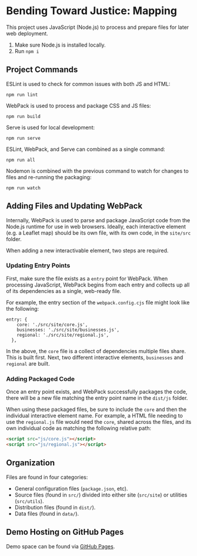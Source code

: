 # Bending Toward Justice: Mapping

This project uses JavaScript (Node.js) to process and prepare files for later web deployment.

1) Make sure Node.js is installed locally.
2) Run `npm i`

## Project Commands

ESLint is used to check for common issues with both JS and HTML:

`npm run lint`

WebPack is used to process and package CSS and JS files:

`npm run build`

Serve is used for local development:

`npm run serve`

ESLint, WebPack, and Serve can combined as a single command:

`npm run all`

Nodemon is combined with the previous command to watch for changes to files and re-running the packaging:

`npm run watch`

## Adding Files and Updating WebPack

Internally, WebPack is used to parse and package JavaScript code from the Node.js runtime for use in web browsers. Ideally, each interactive element (e.g. a Leaflet map) should be its own file, with its own code, in the `site/src` folder.

When adding a new interactivable element, two steps are required.

### Updating Entry Points

First, make sure the file exists as a `entry` point for WebPack. When processing JavaScript, WebPack begins from each entry and collects up all of its dependencies as a single, web-ready file.

For example, the entry section of the `webpack.config.cjs` file might look like the following:

```javascrript
entry: {
    core: './src/site/core.js',
    businesses: './src/site/businesses.js',
    regional: './src/site/regional.js',
  },
```

In the above, the `core` file is a collect of dependencies multiple files share. This is built first. Next, two different interactive elements, `businesses` and `regional` are built.

### Adding Packaged Code

Once an entry point exists, and WebPack successfully packages the code, there will be a new file matching the entry point name in the `dist/js` folder.

When using these packaged files, be sure to include the `core` and then the individual interactive element name. For example, a HTML file needing to use the `regional.js` file would need the `core`, shared across the files, and its own individual code as matching the following relative path:

```html
<script src="js/core.js"></script>
<script src="js/regional.js"></script>
```

## Organization

Files are found in four categories:

* General configuration files (`package.json`, etc).
* Source files (found in `src/`) divided into either site (`src/site`) or utilities (`src/utils`).
* Distribution files (found in `dist/`).
* Data files (found in `data/`).

## Demo Hosting on GitHub Pages

Demo space can be found via [GitHub Pages](https://casusscribere.github.io/btj-mapping/dist/).
